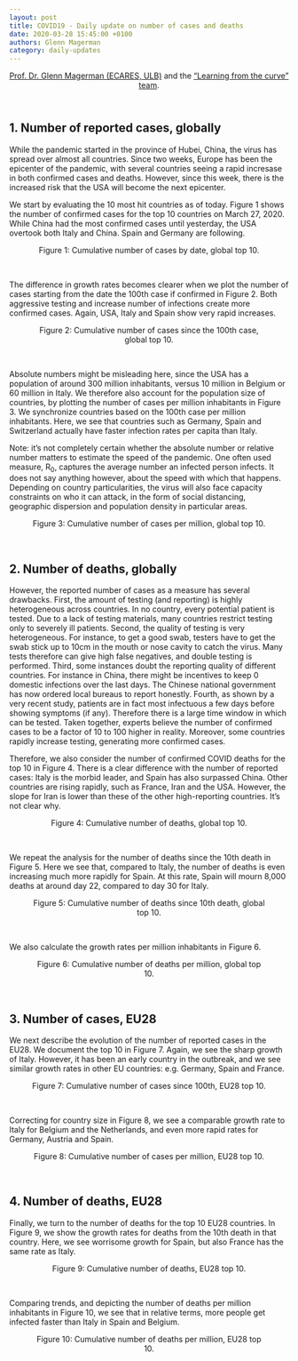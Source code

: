 ```yaml
---
layout: post
title: COVID19 - Daily update on number of cases and deaths
date: 2020-03-28 15:45:00 +0100
authors: Glenn Magerman
category: daily-updates
---
```

<header id="title-block-header">
<p class="author"><a href="http://www.glennmagerman.com">Prof. Dr. Glenn Magerman (ECARES, ULB)</a> and the <a href="https://github.com/Learning-from-the-curve">“Learning from the curve” team</a>.</p>
</header>
<h2 id="number-of-reported-cases-globally">1. Number of reported cases, globally</h2>
<p>While the pandemic started in the province of Hubei, China, the virus has spread over almost all countries. Since two weeks, Europe has been the epicenter of the pandemic, with several countries seeing a rapid incresase in both confirmed cases and deaths. However, since this week, there is the increased risk that the USA will become the next epicenter.</p>
<p>We start by evaluating the 10 most hit countries as of today. Figure 1 shows the number of confirmed cases for the top 10 countries on March 27, 2020. While China had the most confirmed cases until yesterday, the USA overtook both Italy and China. Spain and Germany are following.</p>

<div align="center">
<figure>
<img src="/assets/images/daily-updates/cumcases_byday_global_top10.svg" alt="" /><figcaption>Figure 1: Cumulative number of cases by date, global top 10.</figcaption>
</figure>
<p> </p>
<div align="left">
<p>The difference in growth rates becomes clearer when we plot the number of cases starting from the date the 100th case if confirmed in Figure 2. Both aggressive testing and increase number of infections create more confirmed cases. Again, USA, Italy and Spain show very rapid increases.</p>
<div align="center">
<figure>
<img src="/assets/images/daily-updates/cumcases_post100_global_top10.svg" alt="" /><figcaption>Figure 2: Cumulative number of cases since the 100th case, global top 10.</figcaption>
</figure>
 
<div align="left">
<p>Absolute numbers might be misleading here, since the USA has a population of around 300 million inhabitants, versus 10 million in Belgium or 60 million in Italy. We therefore also account for the population size of countries, by plotting the number of cases per million inhabitants in Figure 3. We synchronize countries based on the 100th case per million inhabitants. Here, we see that countries such as Germany, Spain and Switzerland actually have faster infection rates per capita than Italy.</p>
<p>Note: it’s not completely certain whether the absolute number or relative number matters to estimate the speed of the pandemic. One often used measure, R<sub>0</sub>, captures the average number an infected person infects. It does not say anything however, about the speed with which that happens. Depending on country particularities, the virus will also face capacity constraints on who it can attack, in the form of social distancing, geographic dispersion and population density in particular areas.</p>
<div align="center">
<figure>
<img src="/assets/images/daily-updates/cumcases_perMln_post100_global_top10.svg" alt="" /><figcaption>Figure 3: Cumulative number of cases per million, global top 10.</figcaption>
</figure>
<p> </p>
<div align="left">
<h2 id="number-of-deaths-globally">2. Number of deaths, globally</h2>
<p>However, the reported number of cases as a measure has several drawbacks. First, the amount of testing (and reporting) is highly heterogeneous across countries. In no country, every potential patient is tested. Due to a lack of testing materials, many countries restrict testing only to severely ill patients. Second, the quality of testing is very heterogeneous. For instance, to get a good swab, testers have to get the swab stick up to 10cm in the mouth or nose cavity to catch the virus. Many tests therefore can give high false negatives, and double testing is performed. Third, some instances doubt the reporting quality of different countries. For instance in China, there might be incentives to keep 0 domestic infections over the last days. The Chinese national government has now ordered local bureaus to report honestly. Fourth, as shown by a very recent study, patients are in fact most infectuous a few days before showing symptoms (if any). Therefore there is a large time window in which can be tested. Taken together, experts believe the number of confirmed cases to be a factor of 10 to 100 higher in reality. Moreover, some countries rapidly increase testing, generating more confirmed cases.</p>
<p>Therefore, we also consider the number of confirmed COVID deaths for the top 10 in Figure 4. There is a clear difference with the number of reported cases: Italy is the morbid leader, and Spain has also surpassed China. Other countries are rising rapidly, such as France, Iran and the USA. However, the slope for Iran is lower than these of the other high-reporting countries. It’s not clear why.</p>
<div align="center">
<figure>
<img src="/assets/images/daily-updates/cumdeaths_byday_global_top10.svg" alt="" /><figcaption>Figure 4: Cumulative number of deaths, global top 10.</figcaption>
</figure>
<p> </p>
<div align="left">
<p>We repeat the analysis for the number of deaths since the 10th death in Figure 5. Here we see that, compared to Italy, the number of deaths is even increasing much more rapidly for Spain. At this rate, Spain will mourn 8,000 deaths at around day 22, compared to day 30 for Italy.</p>
<div align="center">
<figure>
<img src="/assets/images/daily-updates/cumdeaths_post10_global_top10.svg" alt="" /><figcaption>Figure 5: Cumulative number of deaths since 10th death, global top 10.</figcaption>
</figure>
<p> </p>
<div align="left">
We also calculate the growth rates per million inhabitants in Figure 6.
<div align="center">
<figure>
<img src="/assets/images/daily-updates/cumdeaths_perMln_post10_global_top10.svg" alt="" /><figcaption>Figure 6: Cumulative number of deaths per million, global top 10.</figcaption>
</figure>
<p><br />
</p>
<div align="left">
<h2 id="number-of-cases-eu28">3. Number of cases, EU28</h2>
<p>We next describe the evolution of the number of reported cases in the EU28. We document the top 10 in Figure 7. Again, we see the sharp growth of Italy. However, it has been an early country in the outbreak, and we see similar growth rates in other EU countries: e.g. Germany, Spain and France.</p>
<div align="center">
<figure>
<img src="/assets/images/daily-updates/cumcases_post100_EU28_top10.svg" alt="" /><figcaption>Figure 7: Cumulative number of cases since 100th, EU28 top 10.</figcaption>
</figure>
<p><br />
</p>
<div align="left">
<p>Correcting for country size in Figure 8, we see a comparable growth rate to Italy for Belgium and the Netherlands, and even more rapid rates for Germany, Austria and Spain.</p>
<div align="center">
<figure>
<img src="/assets/images/daily-updates/cumcases_perMln_post100_EU28_top10.svg" alt="" /><figcaption>Figure 8: Cumulative number of cases per million, EU28 top 10.</figcaption>
</figure>
<p><br />
</p>
<div align="left">
<h2 id="number-of-deaths-eu28">4. Number of deaths, EU28</h2>
<p>Finally, we turn to the number of deaths for the top 10 EU28 countries. In Figure 9, we show the growth rates for deaths from the 10th death in that country. Here, we see worrisome growth for Spain, but also France has the same rate as Italy.</p>
<div align="center">
<figure>
<img src="/assets/images/daily-updates/cumdeaths_post10_EU28_top10.svg" alt="" /><figcaption>Figure 9: Cumulative number of deaths, EU28 top 10.</figcaption>
</figure>
<p><br />
</p>
<div align="left">
<p>Comparing trends, and depicting the number of deaths per million inhabitants in Figure 10, we see that in relative terms, more people get infected faster than Italy in Spain and Belgium.</p>
<div align="center">
<figure>
<img src="/assets/images/daily-updates/cumdeaths_perMln_post10_EU28_top10.svg" alt="" /><figcaption>Figure 10: Cumulative number of deaths per million, EU28 top 10.</figcaption>
</figure>
